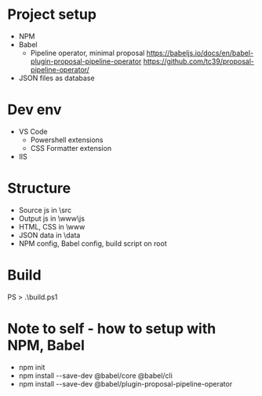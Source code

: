 
# Project setup
* NPM
* Babel
    * Pipeline operator, minimal proposal https://babeljs.io/docs/en/babel-plugin-proposal-pipeline-operator https://github.com/tc39/proposal-pipeline-operator/ 
* JSON files as database

# Dev env
* VS Code
    * Powershell extensions
    * CSS Formatter extension
* IIS

# Structure
* Source js in \src
* Output js in \www\js
* HTML, CSS in \www
* JSON data in \data
* NPM config, Babel config, build script on root

# Build
PS > .\build.ps1

# Note to self - how to setup with NPM, Babel
* npm init
* npm install --save-dev @babel/core @babel/cli
* npm install --save-dev @babel/plugin-proposal-pipeline-operator

